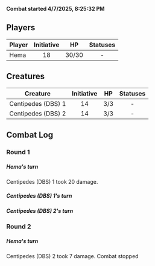 **Combat started 4/7/2025, 8:25:32 PM**


## Players
| Player | Initiative | HP | Statuses |
| --- | :-: | :-: | :-: |
| Hema | 18 | 30/30 | - |
## Creatures
| Creature | Initiative  | HP | Statuses |
| --- | :-: | :-: | :-: |
| Centipedes (DBS) 1 | 14 | 3/3 | - |
| Centipedes (DBS) 2 | 14 | 3/3 | - |


## Combat Log

### Round 1

##### Hema's turn
Centipedes (DBS) 1 took 20 damage.
##### Centipedes (DBS) 1's turn
##### Centipedes (DBS) 2's turn
### Round 2
##### Hema's turn
Centipedes (DBS) 2 took 7 damage.
Combat stopped
